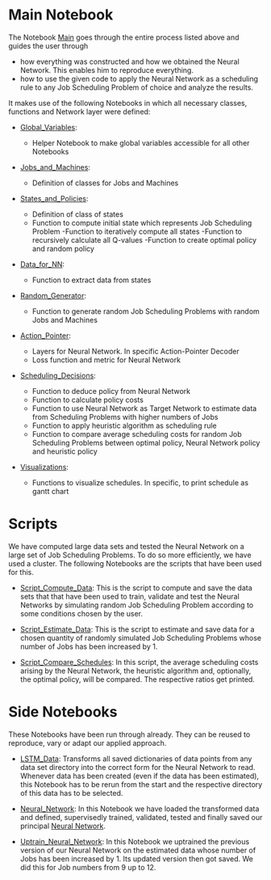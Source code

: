 # Main Notebook

The Notebook [Main](https://github.com/Dieguinho1612/Job-Scheduling-Deep-Reinforcement-Learning/blob/main/Notebooks/Main.ipynb) goes through the entire process listed above and guides the user through
* how everything was constructed and how we obtained the Neural Network. This enables him to reproduce everything.
* how to use the given code to apply the Neural Network as a scheduling rule to any Job Scheduling Problem of choice and analyze the results.

It makes use of the following Notebooks in which all necessary classes, functions and Network layer were defined:

- [Global_Variables](https://github.com/Dieguinho1612/Job-Scheduling-Deep-Reinforcement-Learning/blob/main/Notebooks/Global_Variables.ipynb):
  - Helper Notebook to make global variables accessible for all other Notebooks

- [Jobs_and_Machines](https://github.com/Dieguinho1612/Job-Scheduling-Deep-Reinforcement-Learning/blob/main/Notebooks/Jobs_and_Machines.ipynb):
  - Definition of classes for Jobs and Machines

- [States_and_Policies](https://github.com/Dieguinho1612/Job-Scheduling-Deep-Reinforcement-Learning/blob/main/Notebooks/States_and_Policies.ipynb):
  - Definition of class of states
  - Function to compute initial state which represents Job Scheduling Problem
  -Function to iteratively compute all states
  -Function to recursively calculate all Q-values
  -Function to create optimal policy and random policy
  
- [Data_for_NN](https://github.com/Dieguinho1612/Job-Scheduling-Deep-Reinforcement-Learning/blob/main/Notebooks/Data_for_NN.ipynb):
  - Function to extract data from states
    
- [Random_Generator](https://github.com/Dieguinho1612/Job-Scheduling-Deep-Reinforcement-Learning/blob/main/Notebooks/Random_Generator.ipynb):
  - Function to generate random Job Scheduling Problems with random Jobs and Machines
  
- [Action_Pointer](https://github.com/Dieguinho1612/Job-Scheduling-Deep-Reinforcement-Learning/blob/main/Notebooks/Action_Pointer.ipynb):
  - Layers for Neural Network. In specific Action-Pointer Decoder
  - Loss function and metric for Neural Network
  
- [Scheduling_Decisions](https://github.com/Dieguinho1612/Job-Scheduling-Deep-Reinforcement-Learning/blob/main/Notebooks/Scheduling_Decisions.ipynb):
  - Function to deduce policy from Neural Network
  - Function to calculate policy costs
  - Function to use Neural Network as Target Network to estimate data from Scheduling Problems with higher numbers of Jobs
  - Function to apply heuristic algorithm as scheduling rule
  - Function to compare average scheduling costs for random Job Scheduling Problems between optimal policy, Neural Network policy and heuristic policy  
  
- [Visualizations](https://github.com/Dieguinho1612/Job-Scheduling-Deep-Reinforcement-Learning/blob/main/Notebooks/Visualizations.ipynb):
  - Functions to visualize schedules. In specific, to print schedule as gantt chart


# Scripts

We have computed large data sets and tested the Neural Network on a large set of Job Scheduling Problems. To do so more efficiently, we have used a cluster. The following Notebooks are the scripts that have been used for this.

- [Script_Compute_Data](https://github.com/Dieguinho1612/Job-Scheduling-Deep-Reinforcement-Learning/blob/main/Notebooks/Script_Compute_Data.ipynb): This is the script to compute and save the data sets that that have been used to train, validate and test the Neural Networks by simulating random Job Scheduling Problem according to some conditions chosen by the user.

- [Script_Estimate_Data](https://github.com/Dieguinho1612/Job-Scheduling-Deep-Reinforcement-Learning/blob/main/Notebooks/Script_Estimate_Data.ipynb): This is the script to estimate and save data for a chosen quantity of randomly simulated Job Scheduling Problems whose number of Jobs has been increased by 1.

- [Script_Compare_Schedules](https://github.com/Dieguinho1612/Job-Scheduling-Deep-Reinforcement-Learning/blob/main/Notebooks/Script_Compare_Schedules.ipynb): In this script, the average scheduling costs arising by the Neural Network, the heuristic algorithm and, optionally, the optimal policy, will be compared. The respective ratios get printed.


# Side Notebooks

These Notebooks have been run through already. They can be reused to reproduce, vary or adapt our applied approach.

- [LSTM_Data](https://github.com/Dieguinho1612/Job-Scheduling-Deep-Reinforcement-Learning/blob/main/Notebooks/LSTM_Data.ipynb): Transforms all saved dictionaries of data points from any data set directory into the correct form for the Neural Network to read. Whenever data has been created (even if the data has been estimated), this Notebook has to be rerun from the start and the respective directory of this data has to be selected.

- [Neural_Network](https://github.com/Dieguinho1612/Job-Scheduling-Deep-Reinforcement-Learning/blob/main/Notebooks/Neural_Network.ipynb): In this Notebook we have loaded the transformed data and defined, supervisedly trained, validated, tested and finally saved our principal [Neural Network](https://github.com/Dieguinho1612/Job-Scheduling-Deep-Reinforcement-Learning/blob/main/Neural_Networks/Neural_Network.h5).

- [Uptrain_Neural_Network](https://github.com/Dieguinho1612/Job-Scheduling-Deep-Reinforcement-Learning/blob/main/Notebooks/Uptrain_Neural_Network.ipynb): In this Notebook we uptrained the previous version of our Neural Network on the estimated data whose number of Jobs has been increased by 1. Its updated version then got saved. We did this for Job numbers from 9 up to 12.
